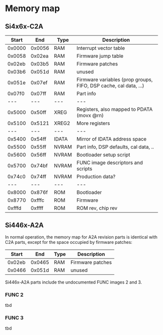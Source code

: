 # Memory map

## Si4x6x-C2A

| Start | End | Type | Description |
| --- | --- | --- | --- |
| 0x0000 | 0x0056 | RAM | Interrupt vector table |
| 0x0058 | 0x02ea | RAM | Firmware jump table |
| 0x02eb | 0x03b5 | RAM | Firmware patches |
| 0x03b6 | 0x051d | RAM | unused |
| 0x051e | 0x07ef | RAM | Firmware variables (prop groups, FIFO, DSP cache, cal data, ...) |
| 0x07f0 | 0x07ff | RAM | Part info |
| --- | --- | --- | --- |
| 0x5000 | 0x50ff | XREG | Registers, also mapped to PDATA (movx @rn) |
| 0x5100 | 0x5121 | XREG2 | More registers |
| --- | --- | --- | --- |
| 0x5400 | 0x54ff | IDATA | Mirror of IDATA address space |
| 0x5500 | 0x55ff | NVRAM | Part info, DSP defaults, cal data, .. |
| 0x5600 | 0x56ff | NVRAM | Bootloader setup script |
| 0x5700 | 0x74bf | NVRAM | FUNC image descriptors and scripts |
| 0x74c0 | 0x74ff | NVRAM | Production data? |
| --- | --- | --- | --- |
| 0x8000 | 0x876f | ROM | Bootloader |
| 0x8770 | 0xfffc | ROM | Firmware |
| 0xfffd | 0xffff | ROM | ROM rev, chip rev |

## Si446x-A2A

In normal operation, the memory map for A2A revision parts is identical with C2A parts, except for the space occupied by firmware patches:

| Start | End | Type | Description |
| --- | --- | --- | --- |
| 0x02eb | 0x0465 | RAM | Firmware patches |
| 0x0466 | 0x051d | RAM | unused |

Si446x-A2A parts include the undocumented FUNC images 2 and 3.

### FUNC 2

tbd

### FUNC 3

tbd
